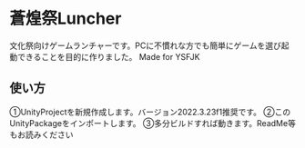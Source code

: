 # 蒼煌祭Luncher
文化祭向けゲームランチャーです。PCに不慣れな方でも簡単にゲームを選び起動できることを目的に作りました。
Made for YSFJK

## 使い方
①UnityProjectを新規作成します。バージョン2022.3.23f1推奨です。
②このUnityPackageをインポートします。
③多分ビルドすれば動きます。ReadMe等もお読みください
